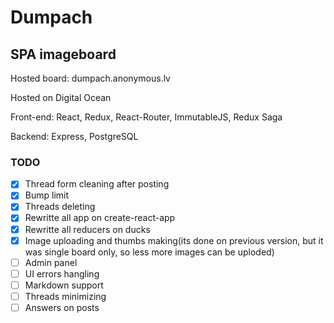 # Dumpach
## SPA imageboard

Hosted board: dumpach.anonymous.lv

Hosted on Digital Ocean

Front-end: React, Redux, React-Router, ImmutableJS, Redux Saga

Backend: Express, PostgreSQL

### TODO
- [x] Thread form cleaning after posting
- [x] Bump limit
- [x] Threads deleting
- [x] Rewritte all app on create-react-app
- [x] Rewritte all reducers on ducks
- [x] Image uploading and thumbs making(its done on previous version, but it was single board only, so less more images can be uploded)
 -[ ] Admin panel
- [ ] UI errors hangling
- [ ] Markdown support
- [ ] Threads minimizing
- [ ] Answers on posts